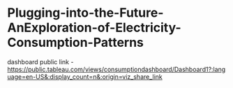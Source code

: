 # Plugging-into-the-Future-AnExploration-of-Electricity-Consumption-Patterns


dashboard public link - https://public.tableau.com/views/consumptiondashboard/Dashboard1?:language=en-US&:display_count=n&:origin=viz_share_link
